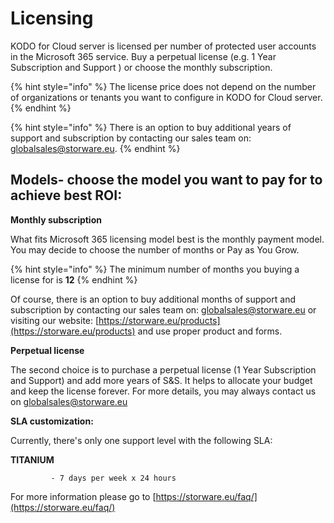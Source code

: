 # Licensing

KODO for Cloud server is licensed per number of protected user accounts in the Microsoft 365 service. Buy a perpetual license \(e.g. 1 Year Subscription and Support \) or choose the monthly subscription. 

{% hint style="info" %}
The license price does not depend on the number of organizations or tenants you want to configure in KODO for Cloud server. 
{% endhint %}

{% hint style="info" %}
 There is an option to buy additional years of support and subscription by contacting our sales team on: [globalsales@storware.eu](mailto:globalsales@storware.eu).
{% endhint %}

## **Models- choose the model you want to pay for to achieve best ROI:**

 **Monthly subscription**  
  
What fits Microsoft 365 licensing model best is the monthly payment model. You may decide to choose the number of months or Pay as You Grow. 

{% hint style="info" %}
 The minimum number of months you buying a license for is **12**
{% endhint %}

Of course, there is an option to buy additional months of support and subscription by contacting our sales team on: [globalsales@storware.eu](mailto:globalsales@storware.eu) or visiting our website: [https://storware.eu/products](https://storware.eu/products) and use proper product and forms.

**Perpetual license**

The second choice is to purchase a perpetual license \(1 Year Subscription and Support\) and add more years of S&S. It helps to allocate your budget and keep the license forever. For more details, you may always contact us on [globalsales@storware.eu](mailto:globalsales@storware.eu)

**SLA customization:**

Currently, there's only one support level with the following SLA: 

**TITANIUM**

             - 7 days per week x 24 hours 

For more information please go to [https://storware.eu/faq/](https://storware.eu/faq/)



